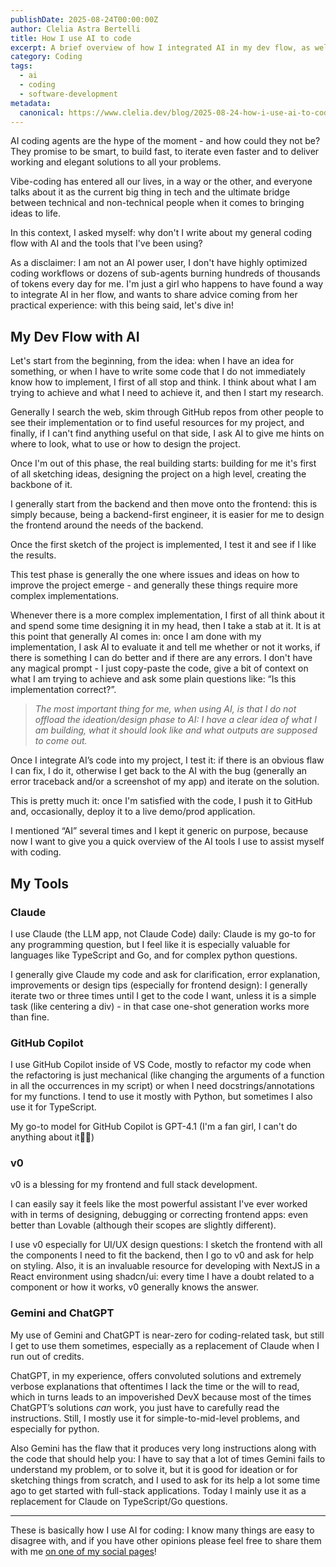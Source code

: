 ```yaml
---
publishDate: 2025-08-24T00:00:00Z
author: Clelia Astra Bertelli
title: How I use AI to code
excerpt: A brief overview of how I integrated AI in my dev flow, as well as of the tool I am using.
category: Coding
tags:
  - ai
  - coding
  - software-development
metadata:
  canonical: https://www.clelia.dev/blog/2025-08-24-how-i-use-ai-to-code
---
```


AI coding agents are the hype of the moment - and how could they not be? They promise to be smart, to build fast, to iterate even faster and to deliver working and elegant solutions to all your problems. 

Vibe-coding has entered all our lives, in a way or the other, and everyone talks about it as the current big thing in tech and the ultimate bridge between technical and non-technical people when it comes to bringing ideas to life.

In this context, I asked myself: why don't I write about my general coding flow with AI and the tools that I've been using? 

As a disclaimer: I am not an AI power user, I don't have highly optimized coding workflows or dozens of sub-agents burning hundreds of thousands of tokens every day for me. I'm just a girl who happens to have found a way to integrate AI in her flow, and wants to share advice coming from her practical experience: with this being said, let's dive in!

## My Dev Flow with AI

Let's start from the beginning, from the idea: when I have an idea for something, or when I have to write some code that I do not immediately know how to implement, I first of all stop and think. I think about what I am trying to achieve and what I need to achieve it, and then I start my research.

Generally I search the web, skim through GitHub repos from other people to see their implementation or to find useful resources for my project, and finally, if I can't find anything useful on that side, I ask AI to give me hints on where to look, what to use or how to design the project.

Once I'm out of this phase, the real building starts: building for me it's first of all sketching ideas, designing the project on a high level, creating the backbone of it.

I generally start from the backend and then move onto the frontend: this is simply because, being a backend-first engineer, it is easier for me to design the frontend around the needs of the backend.

Once the first sketch of the project is implemented, I test it and see if I like the results.

This test phase is generally the one where issues and ideas on how to improve the project emerge - and generally these things require more complex implementations.

Whenever there is a more complex implementation, I first of all think about it and spend some time designing it in my head, then I take a stab at it. It is at this point that generally AI comes in: once I am done with my implementation, I ask AI to evaluate it and tell me whether or not it works, if there is something I can do better and if there are any errors. I don't have any magical prompt - I just copy-paste the code, give a bit of context on what I am trying to achieve and ask some plain questions like: “Is this implementation correct?”.

> *The most important thing for me, when using AI, is that I do not offload the ideation/design phase to AI: I have a clear idea of what I am building, what it should look like and what outputs are supposed to come out.*
> 

Once I integrate AI’s code into my project, I test it: if there is an obvious flaw I can fix, I do it, otherwise I get back to the AI with the bug (generally an error traceback and/or a screenshot of my app) and iterate on the solution.

This is pretty much it: once I'm satisfied with the code, I push it to GitHub and, occasionally, deploy it to a live demo/prod application.

I mentioned  “AI” several times and I kept it generic on purpose, because now I want to give you a quick overview of the AI tools I use to assist myself with coding.

## My Tools

### Claude

I use Claude (the LLM app, not Claude Code) daily: Claude is my go-to for any programming question, but I feel like it is especially valuable for languages like TypeScript and Go, and for complex python questions.

I generally give Claude my code and ask for clarification, error explanation, improvements or design tips (especially for frontend design): I generally iterate two or three times until I get to the code I want, unless it is a simple task (like centering a div) - in that case one-shot generation works more than fine.

### GitHub Copilot

I use GitHub Copilot inside of VS Code, mostly to refactor my code when the refactoring is just mechanical (like changing the arguments of a function in all the occurrences in my script) or when I need docstrings/annotations for my functions. I tend to use it mostly with Python,  but sometimes I also use it for TypeScript. 

My go-to model for GitHub Copilot is GPT-4.1 (I'm a fan girl, I can't do anything about it🤷‍♀️)

### v0

v0 is a blessing for my frontend and full stack development. 

I can easily say it feels like the most powerful assistant I've ever worked with in terms of designing, debugging or correcting frontend apps: even better than Lovable (although their scopes are slightly different).

I use v0 especially for UI/UX design questions: I sketch the frontend with all the components I need to fit the backend, then I go to v0 and ask for help on styling. Also, it is an invaluable resource for developing with NextJS in a React environment using shadcn/ui: every time I have a doubt related to a component or how it works, v0 generally knows the answer.

### Gemini and ChatGPT

My use of Gemini and ChatGPT is near-zero for coding-related task, but still I get to use them sometimes, especially as a replacement of Claude when I run out of credits. 

ChatGPT, in my experience, offers convoluted solutions and extremely verbose explanations that oftentimes I lack the time or the will to read, which in turns leads to an impoverished DevX because most of the times ChatGPT’s solutions *can* work, you just have to carefully read the instructions. Still, I mostly use it for simple-to-mid-level problems, and especially for python.

Also Gemini has the flaw that it produces very long instructions along with the code that should help you: I have to say that a lot of times Gemini fails to understand my problem, or to solve it, but it is good for ideation or for sketching things from scratch, and I used to ask for its help a lot some time ago to get started with full-stack applications. Today I mainly use it as a replacement for Claude on TypeScript/Go questions.

---

These is basically how I use AI for coding: I know many things are easy to disagree with, and if you have other opinions please feel free to share them with me [on one of my social pages](https://link.clelia.dev)!